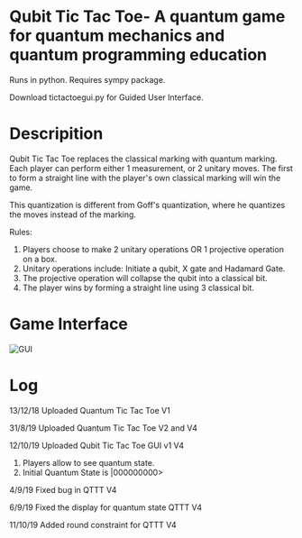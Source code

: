 # Qubit Tic Tac Toe- A quantum game for quantum mechanics and quantum programming education
Runs in python. Requires sympy package. 

Download tictactoegui.py for Guided User Interface. 

# Descripition
Qubit Tic Tac Toe replaces the classical marking with quantum marking. Each player can perform either 1 measurement, or 2 unitary moves. The first to form a straight line with the player's own classical marking will win the game.

This quantization is different from Goff's quantization, where he quantizes the moves instead of the marking.

Rules: 
1. Players choose to make 2 unitary operations OR 1 projective operation on a box.
2. Unitary operations include: Initiate a qubit, X gate and Hadamard Gate.
3. The projective operation will collapse the qubit into a classical bit.
4. The player wins by forming a straight line using 3 classical bit. 

# Game Interface
![GUI](https://user-images.githubusercontent.com/37786219/66732018-ca659d80-ee8c-11e9-96c2-42d7c5c7f2f1.png)

# Log
13/12/18 Uploaded Quantum Tic Tac Toe V1 

31/8/19 Uploaded Quantum Tic Tac Toe V2 and V4

12/10/19 Uploaded Qubit Tic Tac Toe GUI v1
V4 
1. Players allow to see quantum state.
2. Initial Quantum State is |000000000> 

4/9/19 Fixed bug in QTTT V4

6/9/19 Fixed the display for quantum state QTTT V4

11/10/19 Added round constraint for QTTT V4
